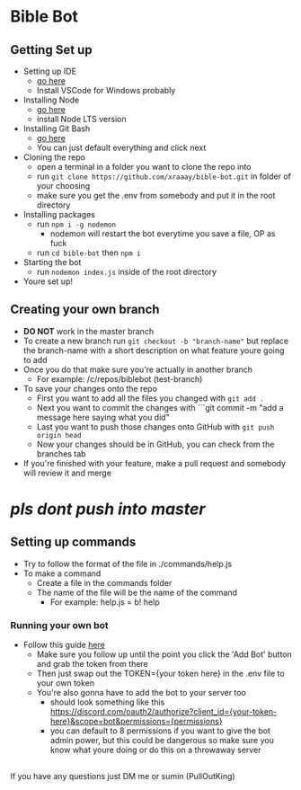 # Bible Bot

## Getting Set up

- Setting up IDE
  - [go here](https://code.visualstudio.com/)
  - Install VSCode for Windows probably
- Installing Node
  - [go here](https://nodejs.org/en/)
  - install Node LTS version
- Installing Git Bash
  - [go here](https://git-scm.com/downloads)
  - You can just default everything and click next
- Cloning the repo
  - open a terminal in a folder you want to clone the repo into
  - run ```git clone https://github.com/xraaay/bible-bot.git``` in folder of your choosing
  - make sure you get the .env from somebody and put it in the root directory
- Installing packages 
  - run ```npm i -g nodemon```
    - nodemon will restart the bot everytime you save a file, OP as fuck
  - run ```cd bible-bot``` then ```npm i```
- Starting the bot
  - run ```nodemon index.js``` inside of the root directory
- Youre set up!

## Creating your own branch
- **DO NOT** work in the master branch
- To create a new branch run ```git checkout -b "branch-name"``` but replace the branch-name with a short description on what feature youre going to add
- Once you do that make sure you're actually in another branch
  - For example: /c/repos/biblebot (test-branch)
- To save your changes onto the repo
  - First you want to add all the files you changed with ```git add .```
  - Next you want to commit the changes with ```git commit -m "add a message here saying what you did"
  - Last you want to push those changes onto GitHub with ```git push origin head``` 
  - Now your changes should be in GitHub, you can check from the branches tab
- If you're finished with your feature, make a pull request and somebody will review it and merge

# *pls dont push into master*

## Setting up commands

- Try to follow the format of the file in ./commands/help.js
- To make a command
  - Create a file in the commands folder
  - The name of the file will be the name of the command
    - For example: help.js = b! help

### Running your own bot
- Follow this guide [here](https://discordjs.guide/preparations/setting-up-a-bot-application.html#creating-your-bot)
  - Make sure you follow up until the point you click the 'Add Bot' button and grab the token from there
  - Then just swap out the TOKEN={your token here} in the .env file to your own token
  - You're also gonna have to add the bot to your server too 
    - should look something like this https://discord.com/oauth2/authorize?client_id={your-token-here}&scope=bot&permissions={permissions}
    - you can default to 8 permissions if you want to give the bot admin power, but this could be dangerous so make sure you know what youre doing or do this on a throwaway server

##

If you have any questions just DM me or sumin (PullOutKing)

